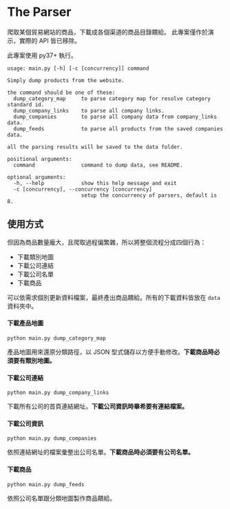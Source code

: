 # The Parser

爬取某個貿易網站的商品，下載成各個渠道的商品目錄饋給。
此專案僅作於演示，實際的 API 皆已移除。

此專案使用 py37+ 執行。

```
usage: main.py [-h] [-c [concurrency]] command

Simply dump products from the website.

the command should be one of these:
  dump_category_map     to parse category map for resolve category standard id.
  dump_company_links    to parse all company links.
  dump_companies        to parse all company data from company_links data.
  dump_feeds            to parse all products from the saved companies data.

all the parsing results will be saved to the data folder.

positional arguments:
  command               command to dump data, see README.

optional arguments:
  -h, --help            show this help message and exit
  -c [concurrency], --concurrency [concurrency]
                        setup the concurrency of parsers, default is 8.
```

## 使用方式

但因為商品數量龐大，且爬取過程偏繁雜，所以將整個流程分成四個行為：

+ 下載類別地圖
+ 下載公司連結
+ 下載公司名單
+ 下載商品

可以依需求個別更新資料檔案，最終產出商品饋給。所有的下載資料皆放在 `data` 資料夾中。

#### 下載產品地圖

```
python main.py dump_category_map
```

產品地圖用來還原分類路徑，以 JSON 型式儲存以方便手動修改。**下載商品時必須要有類別地圖。**

#### 下載公司連結

```
python main.py dump_company_links
```

下載所有公司的首頁連結網址。**下載公司資訊時畢希要有連結檔案。**

#### 下載公司資訊

```
python main.py dump_companies
```

依照連結網址的檔案彙整出公司名單。**下載商品時必須要有公司名單。**

#### 下載商品

```
python main.py dump_feeds
```

依照公司名單跟分類地圖製作商品饋給。
